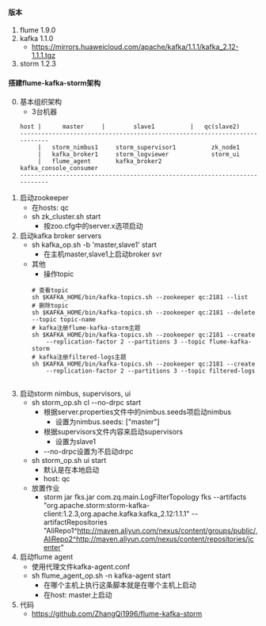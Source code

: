#### 版本
1. flume 1.9.0
2. kafka 1.1.0
    * https://mirrors.huaweicloud.com/apache/kafka/1.1.1/kafka_2.12-1.1.1.tgz
3. storm 1.2.3
#### 搭建flume-kafka-storm架构
0. 基本组织架构
    * 3台机器
    ```
    host |      master     |        slave1          |   qc(slave2)
    ---------------------------------------------------------------------------
         |   storm_nimbus1     storm_supervisor1          zk_node1 
         |   kafka_broker1     storm_logviewer            storm_ui
         |   flume_agent       kafka_broker2              kafka_console_consumer            
    ---------------------------------------------------------------------------    
    ```
1. 启动zookeeper
    * 在hosts: qc
    * sh zk_cluster.sh start
        * 按zoo.cfg中的server.x选项启动
2. 启动kafka broker servers
    * sh kafka_op.sh -b 'master,slave1' start
        * 在主机master,slave1上启动broker svr
    * 其他
        * 操作topic
        ```
        # 查看topic
        sh $KAFKA_HOME/bin/kafka-topics.sh --zookeeper qc:2181 --list
        # 删除topic
        sh $KAFKA_HOME/bin/kafka-topics.sh --zookeeper qc:2181 --delete --topic topic-name
        # kafka注册flume-kafka-storm主题
        sh $KAFKA_HOME/bin/kafka-topics.sh --zookeeper qc:2181 --create
            --replication-factor 2 --partitions 3 --topic flume-kafka-storm
        # kafka注册filtered-logs主题
        sh $KAFKA_HOME/bin/kafka-topics.sh --zookeeper qc:2181 --create
            --replication-factor 2 --partitions 3 --topic filtered-logs
          
        ```
3. 启动storm nimbus, supervisors, ui
    * sh storm_op.sh cl --no-drpc start
        * 根据server.properties文件中的nimbus.seeds项启动nimbus
            * 设置为nimbus.seeds: ["master"]
        * 根据supervisors文件内容来启动supervisors
            * 设置为slave1
        * --no-drpc设置为不启动drpc
    * sh storm_op.sh ui start
        * 默认是在本地启动
        * host: qc
    * 放置作业
        * storm jar fks.jar com.zq.main.LogFilterTopology fks 
            --artifacts "org.apache.storm:storm-kafka-client:1.2.3,org.apache.kafka:kafka_2.12:1.1.1" 
            --artifactRepositories "AliRepo1^http://maven.aliyun.com/nexus/content/groups/public/,AliRepo2^http://maven.aliyun.com/nexus/content/repositories/jcenter"
4. 启动flume agent
    * 使用代理文件kafka-agent.conf
    * sh flume_agent_op.sh -n kafka-agent start
        * 在哪个主机上执行这条脚本就是在哪个主机上启动
        * 在host: master上启动       
5. 代码
    * https://github.com/ZhangQi1996/flume-kafka-storm
